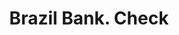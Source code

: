---
doi: 10.7916/D8BZ7J1H
date_other: '1870'
date_other_textual: 1870-1879
form: printed ephemera
genre:
- Checks (bank checks)
name:
- Brazil Bank
object_in_context_url: https://biggert.cul.columbia.edu/items/view/ave_biggert_00281
subject_hierarchical_geographic:
- Brazil, Indiana, United States
subject_name:
- Brazil Bank
title: Brazil Bank. Check
sort_title: Brazil Bank. Check
call_number: ave_biggert_00281
coordinates:
- 39.525,-87.1275
pid: ave_biggert_00281
identifiers: ave_biggert_00281
thumbnail: https://derivativo-3.library.columbia.edu/iiif/2/ldpd:344209/full/!256,256/0/native.jpg
permalink: /biggert/ave_biggert_00281/
layout: iiif-image-page
---